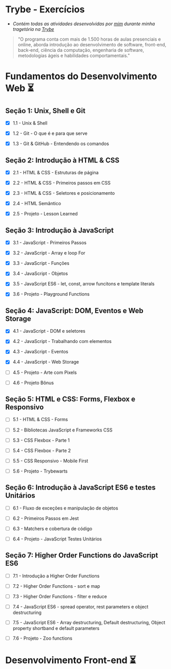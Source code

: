 # **Trybe - Exercícios**

- _Contém todas as atividades desenvolvidas por [mim](https://www.linkedin.com/in/feliphe-henrique-91193115a/)  durante minha tragetória na [Trybe](https://www.betrybe.com/)_

> "O programa conta com mais de 1.500 horas de aulas presenciais e online, aborda introdução ao desenvolvimento de software, front-end, back-end, ciência da computação, engenharia de software, metodologias ágeis e habilidades comportamentais."

# Fundamentos do Desenvolvimento Web :hourglass_flowing_sand:

## Seção 1: Unix, Shell e Git

- [x] 1.1 - Unix & Shell

- [x] 1.2 - Git - O que é e para que serve

- [x] 1.3 - Git & GitHub - Entendendo os comandos

## Seção 2: Introdução à HTML & CSS

- [x] 2.1 - HTML & CSS - Estruturas de página 

- [x] 2.2 - HTML & CSS - Primeiros passos em CSS

- [x] 2.3 - HTML & CSS - Seletores e posicionamento

- [x] 2.4 - HTML Semântico

- [x] 2.5 - Projeto - Lesson Learned

## Seção 3: Introdução à JavaScript

- [x] 3.1 - JavaScript - Primeiros Passos

- [x] 3.2 - JavaScript - Array e loop For

- [x] 3.3 - JavaScript - Funções

- [x] 3.4 - JavaScript - Objetos

- [x] 3.5 - JavaScript ES6 - let, const, arrow funcitons e template literals

- [x] 3.6 - Projeto - Playground Functions

## Seção 4: JavaScript: DOM, Eventos e Web Storage

- [x] 4.1 - JavaScript - DOM e seletores

- [x] 4.2 - JavaScript - Trabalhando com elementos

- [x] 4.3 - JavaScript - Eventos

- [x] 4.4 - JavaScript - Web Storage

- [ ] 4.5 - Projeto - Arte com Pixels

- [ ] 4.6 - Projeto Bônus

## Seção 5: HTML e CSS: Forms, Flexbox e Responsivo

- [ ] 5.1 - HTML & CSS - Forms

- [ ] 5.2 - Bibliotecas JavaScript e Frameworks CSS

- [ ] 5.3 - CSS Flexbox - Parte 1

- [ ] 5.4 - CSS Flexbox - Parte 2

- [ ] 5.5 - CSS Responsivo - Mobile First

- [ ] 5.6 - Projeto - Trybewarts

## Seção 6: Introdução à JavaScript ES6 e testes Unitários

- [ ] 6.1 - Fluxo de exceções e manipulação de objetos

- [ ] 6.2 - Primeiros Passos em Jest

- [ ] 6.3 - Matchers e cobertura de código

- [ ] 6.4 - Projeto - JavaScript Testes Unitários

## Seção 7: Higher Order Functions do JavaScript ES6

- [ ] 7.1 - Introdução a Higher Order Functions

- [ ] 7.2 - Higher Order Functions - sort e map

- [ ] 7.3 - Higher Order Functions - filter e reduce

- [ ] 7.4 - JavaScript ES6 - spread operator, rest parameters e object destructuring

- [ ] 7.5 - JavaScript ES6 - Array destructuring, Default destructuring, Object property shortband e default parameters

- [ ] 7.6 - Projeto - Zoo functions

# Desenvolvimento Front-end :hourglass_flowing_sand:
